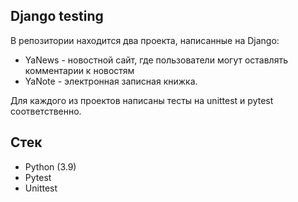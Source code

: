 ## Django testing

В репозитории находится два проекта, написанные на Django: 

- YaNews - новостной сайт, где пользователи могут оставлять комментарии к новостям
- YaNote - электронная записная книжка.

Для каждого из проектов написаны тесты на unittest и pytest соответственно.

## Cтек

- Python (3.9)
- Pytest
- Unittest
